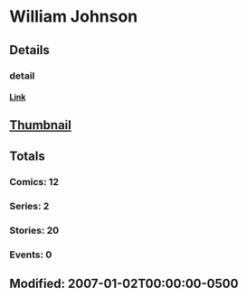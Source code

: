 # William  Johnson 
## Details
### detail
#### [Link](http://marvel.com/comics/creators/2046/william_johnson?utm_campaign=apiRef&utm_source=225578a89fc76f3d20fbffda5d17a88d)
## [Thumbnail](http://i.annihil.us/u/prod/marvel/i/mg/b/40/image_not_available.jpg)
## Totals
### Comics: 12
### Series: 2
### Stories: 20
### Events: 0
## Modified: 2007-01-02T00:00:00-0500